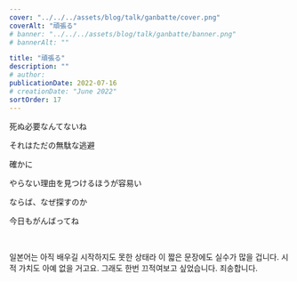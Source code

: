 ```yaml
---
cover: "../../../assets/blog/talk/ganbatte/cover.png"
coverAlt: "頑張る"
# banner: "../../../assets/blog/talk/ganbatte/banner.png"
# bannerAlt: ""

title: "頑張る"
description: ""
# author:
publicationDate: 2022-07-16
# creationDate: "June 2022"
sortOrder: 17
---
```


死ぬ必要なんてないね

それはただの無駄な逃避

確かに

やらない理由を見つけるほうが容易い

ならば、なぜ探すのか

今日もがんばってね

<br>

일본어는 아직 배우길 시작하지도 못한 상태라 이 짧은 문장에도 실수가 많을 겁니다. 시적 가치도 아예 없을 거고요. 그래도 한번 끄적여보고 싶었습니다. 죄송합니다.

<!--
TL:

There is no need for death

It is but a futile escape

Indeed

To find a reason not to is easier than to

So why try to find a reason to?

last line
-->

